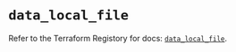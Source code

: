 # `data_local_file`

Refer to the Terraform Registory for docs: [`data_local_file`](https://registry.terraform.io/providers/hashicorp/local/2.4.1/docs/data-sources/file).
